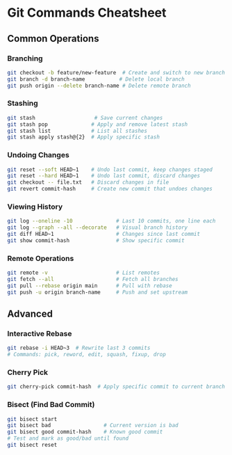 # Git Commands Cheatsheet

## Common Operations

### Branching
```bash
git checkout -b feature/new-feature  # Create and switch to new branch
git branch -d branch-name           # Delete local branch
git push origin --delete branch-name # Delete remote branch
```

### Stashing
```bash
git stash                   # Save current changes
git stash pop              # Apply and remove latest stash
git stash list             # List all stashes
git stash apply stash@{2}  # Apply specific stash
```

### Undoing Changes
```bash
git reset --soft HEAD~1    # Undo last commit, keep changes staged
git reset --hard HEAD~1    # Undo last commit, discard changes
git checkout -- file.txt   # Discard changes in file
git revert commit-hash     # Create new commit that undoes changes
```

### Viewing History
```bash
git log --oneline -10              # Last 10 commits, one line each
git log --graph --all --decorate   # Visual branch history
git diff HEAD~1                    # Changes since last commit
git show commit-hash               # Show specific commit
```

### Remote Operations
```bash
git remote -v                      # List remotes
git fetch --all                    # Fetch all branches
git pull --rebase origin main      # Pull with rebase
git push -u origin branch-name     # Push and set upstream
```

## Advanced

### Interactive Rebase
```bash
git rebase -i HEAD~3  # Rewrite last 3 commits
# Commands: pick, reword, edit, squash, fixup, drop
```

### Cherry Pick
```bash
git cherry-pick commit-hash  # Apply specific commit to current branch
```

### Bisect (Find Bad Commit)
```bash
git bisect start
git bisect bad                 # Current version is bad
git bisect good commit-hash    # Known good commit
# Test and mark as good/bad until found
git bisect reset
```
